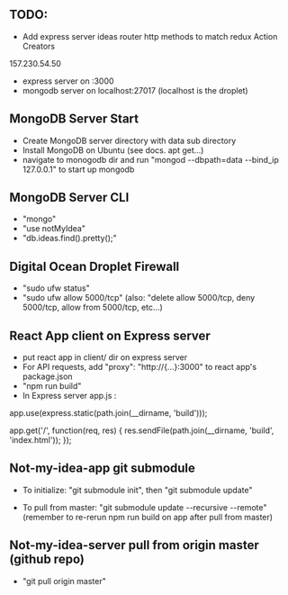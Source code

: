 ## TODO:
- Add express server ideas router http methods to match redux Action Creators

157.230.54.50

- express server on :3000
- mongodb server on localhost:27017
(localhost is the droplet)


## MongoDB Server Start
 - Create MongoDB server directory with data sub directory
 - Install MongoDB on Ubuntu (see docs. apt get...)
 - navigate to monogodb dir and run "mongod --dbpath=data --bind_ip 127.0.0.1" to start up mongodb
 
 ## MongoDB Server CLI
 - "mongo"
 - "use notMyIdea"
 - "db.ideas.find().pretty();"

 ## Digital Ocean Droplet Firewall
 - "sudo ufw status"
 - "sudo ufw allow 5000/tcp" (also: "delete allow 5000/tcp, deny 5000/tcp, allow from 5000/tcp, etc...)

## React App client on Express server
- put react app in client/ dir on express server
- For API requests, add "proxy": "http://{...}:3000" to react app's package.json
- "npm run build"
- In Express server app.js :

app.use(express.static(path.join(__dirname, 'build')));

app.get('/', function(req, res) {
  res.sendFile(path.join(__dirname, 'build', 'index.html'));
});

## Not-my-idea-app git submodule
- To initialize: "git submodule init", then "git submodule update"

- To pull from master: "git submodule update --recursive --remote"
 (remember to re-rerun npm run build on app after pull from master)

 ## Not-my-idea-server pull from origin master (github repo)
 - "git pull origin master"

 


